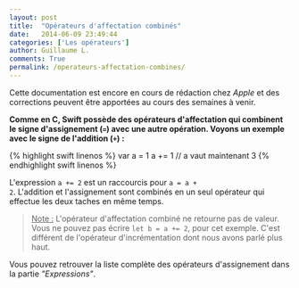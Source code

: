 ```yaml
---
layout: post
title:  "Opérateurs d'affectation combinés"
date:   2014-06-09 23:49:44
categories: ['Les opérateurs']
author: Guillaume L.
comments: True
permalink: /operateurs-affectation-combines/
---
```


<div class="swift1">
	<p>Cette documentation est encore en cours de rédaction chez <em>Apple</em> et des corrections peuvent être apportées au cours des semaines à venir.</p>
</div>

**Comme en C, Swift possède des opérateurs d'affectation qui combinent le signe d'assignement (<code>=</code>) avec une autre opération. Voyons un exemple avec le signe de l'addition (<code>+</code>) :**

{% highlight swift linenos %}
var a = 1
a += 1    // a vaut maintenant 3
{% endhighlight swift linenos %}

L'expression <code>a += 2</code> est un raccourcis pour <code>a = a + 2</code>. L'addition et l'assignement sont combinés en un seul opérateur qui effectue les deux taches en même temps.

><u>Note :</u> L'opérateur d'affectation combiné ne retourne pas de valeur. Vous ne pouvez pas écrire <code>let b = a += 2</code>, pour cet exemple. C'est différent de l'opérateur d'incrémentation dont nous avons parlé plus haut.

Vous pouvez retrouver la liste complète des opérateurs d'assignement dans la partie *"Expressions"*.